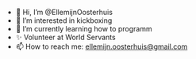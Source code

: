 - 👋 Hi, I’m @EllemijnOosterhuis
- 👀 I’m interested in kickboxing
- 🌱 I’m currently learning how to programm
- ✨ Volunteer at World Servants
- 📫 How to reach me: ellemijn.oosterhuis@gmail.com

<!---
EllemijnOosterhuis/EllemijnOosterhuis is a ✨ special ✨ repository because its `README.md` (this file) appears on your GitHub profile.
You can click the Preview link to take a look at your changes.
--->

